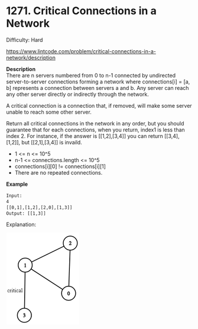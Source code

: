 # 1271. Critical Connections in a Network

Difficulty: Hard

https://www.lintcode.com/problem/critical-connections-in-a-network/description

**Description**  
There are n servers numbered from 0 to n-1 connected by undirected server-to-server connections forming a network where connections[i] = [a, b] represents a connection between servers a and b. Any server can reach any other server directly or indirectly through the network.

A critical connection is a connection that, if removed, will make some server unable to reach some other server.

Return all critical connections in the network in any order, but you should guarantee that for each connections, when you return, index1 is less than index 2. For instance, if the answer is [[1,2],[3,4]] you can return [[3,4],[1,2]], but [[2,1],[3,4]] is invaild.

* 1 <= n <= 10^5
* n-1 <= connections.length <= 10^5
* connections[i][0] != connections[i][1]
* There are no repeated connections.

**Example**  
```
Input:
4
[[0,1],[1,2],[2,0],[1,3]]
Output: [[1,3]]
```
Explanation:

![ex](ex1.jpg)
